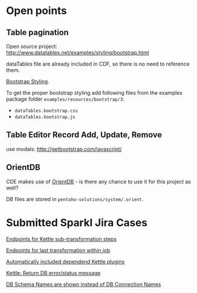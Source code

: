 

# Open points

## Table pagination

Open source project: http://www.datatables.net/examples/styling/bootstrap.html

dataTables file are already included in CDF, so there is no need to reference them.

[Bootstrap Styling](https://editor.datatables.net/examples/styling/bootstrap.html).

To get the proper bootstrap styling add following files from the examples package folder `examples/resources/bootstrap/3`:

- `dataTables.bootstrap.css`
- `dataTables.bootstrap.js`

## Table Editor Record Add, Update, Remove

use modals: http://getbootstrap.com/javascript/

## OrientDB

CDE makes use of [OrientDB](http://www.orientechnologies.com/orientdb/) - is there any chance to use it for this project as well?

DB files are stored in `pentaho-solutions/system/.orient`.


# Submitted Sparkl Jira Cases

[Endpoints for Kettle sub-transformation steps](http://jira.pentaho.com/browse/SPARKL-65)

[Endpoints for last transformation within job](http://jira.pentaho.com/browse/SPARKL-66)

[Automatically included dependend Kettle plugins](http://jira.pentaho.com/browse/SPARKL-67)

[Kettle: Return DB error/status message](http://jira.pentaho.com/browse/PDI-12719)

[DB Schema Names are shown instead of DB Connection Names](https://github.com/webdetails/kettle-baserver-utils/issues/2)

